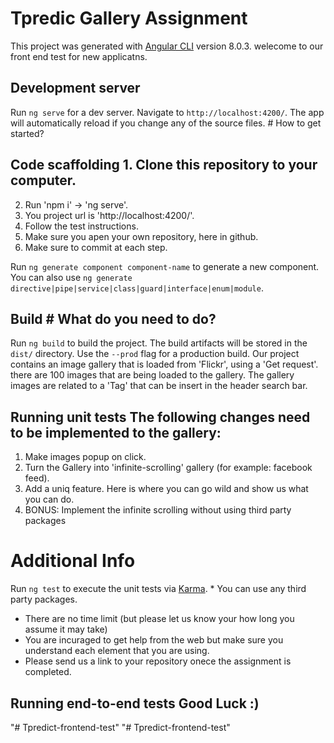 # Tpredic Gallery Assignment


This project was generated with [Angular CLI](https://github.com/angular/angular-cli) version 8.0.3.	welecome to our front end test for new applicatns.


## Development server	


Run `ng serve` for a dev server. Navigate to `http://localhost:4200/`. The app will automatically reload if you change any of the source files.	# How to get started?


## Code scaffolding	1. Clone this repository to your computer.
2. Run 'npm i' -> 'ng serve'.
3. You project url is 'http://localhost:4200/'.
4. Follow the test instructions.
4. Make sure you apen your own repository, here in github.
5. Make sure to commit at each step.


Run `ng generate component component-name` to generate a new component. You can also use `ng generate directive|pipe|service|class|guard|interface|enum|module`.	


## Build	# What do you need to do?


Run `ng build` to build the project. The build artifacts will be stored in the `dist/` directory. Use the `--prod` flag for a production build.	Our project contains an image gallery that is loaded from 'Flickr', using a 'Get request'.
there are 100 images that are being loaded to the gallery.
The gallery images are related to a 'Tag' that can be insert in the header search bar.


## Running unit tests	The following changes need to be implemented to the gallery:
  1. Make images popup on click.
  2. Turn the Gallery into 'infinite-scrolling' gallery (for example: facebook feed).
  3. Add a uniq feature. Here is where you can go wild and show us what you can do.
  4. BONUS: Implement the infinite scrolling without using third party packages


# Additional Info


Run `ng test` to execute the unit tests via [Karma](https://karma-runner.github.io).	* You can use any third party packages.
* There are no time limit (but please let us know your how long you assume it may take)
* You are incuraged to get help from the web but make sure you understand each element that you are using.
* Please send us a link to your repository onece the assignment is completed.


## Running end-to-end tests	Good Luck :)
"# Tpredict-frontend-test" 
"# Tpredict-frontend-test" 
